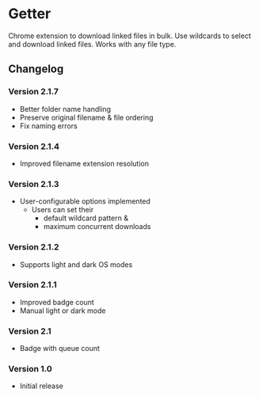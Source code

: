 # Getter
Chrome extension to download linked files in bulk. Use wildcards to select and download linked files. Works with any file type.

## Changelog

### Version 2.1.7
 - Better folder name handling
 - Preserve original filename & file ordering
 - Fix naming errors
 
### Version 2.1.4
 - Improved filename extension resolution

### Version 2.1.3
 - User-configurable options implemented
   - Users can set their 
     - default wildcard pattern & 
     - maximum concurrent downloads

### Version 2.1.2
 - Supports light and dark OS modes

### Version 2.1.1
 - Improved badge count
 - Manual light or dark mode

### Version 2.1
 - Badge with queue count

### Version 1.0
 - Initial release
